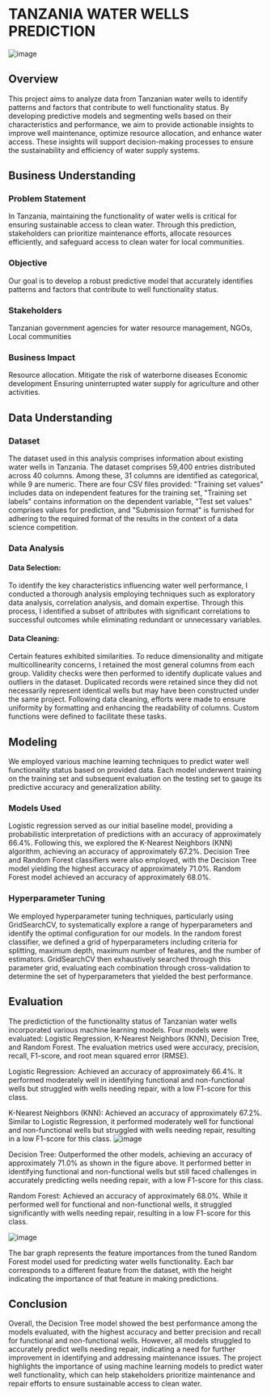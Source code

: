 # TANZANIA WATER WELLS PREDICTION
![image](https://github.com/josephinemaro/Phase3-Project/assets/162449289/90197e95-fba2-40ee-99bc-070a501b31f9)

## Overview
This project aims to analyze data from Tanzanian water wells to identify patterns and factors that contribute to well functionality status. By developing predictive models and segmenting wells based on their characteristics and performance, we aim to provide actionable insights to improve well maintenance, optimize resource allocation, and enhance water access. These insights will support decision-making processes to ensure the sustainability and efficiency of water supply systems.
## Business Understanding
### Problem Statement
In Tanzania, maintaining the functionality of water wells is critical for ensuring sustainable access to clean water. Through this prediction, stakeholders can prioritize maintenance efforts, allocate resources efficiently, and safeguard access to clean water for local communities.
### Objective
Our goal is to develop a robust predictive model that accurately identifies patterns and factors that contribute to well functionality status. 
### Stakeholders
Tanzanian government agencies for water resource management, NGOs, Local communities
### Business Impact
Resource allocation. 
Mitigate the risk of waterborne diseases
Economic development 
Ensuring uninterrupted water supply for agriculture and other activities.

## Data Understanding
### Dataset
The dataset used in this analysis comprises information about existing water wells in Tanzania. The dataset comprises 59,400 entries distributed across 40 columns. Among these, 31 columns are identified as categorical, while 9 are numeric. There are four CSV files provided: "Training set values" includes data on independent features for the training set, "Training set labels" contains information on the dependent variable, "Test set values" comprises values for prediction, and "Submission format" is furnished for adhering to the required format of the results in the context of a data science competition.
### Data Analysis
#### Data Selection:
To identify the key characteristics influencing water well performance, I conducted a thorough analysis employing techniques such as exploratory data analysis, correlation analysis, and domain expertise. Through this process, I identified a subset of attributes with significant correlations to successful outcomes while eliminating redundant or unnecessary variables.

#### Data Cleaning:
Certain features exhibited similarities. To reduce dimensionality and mitigate multicollinearity concerns, I retained the most general columns from each group. Validity checks were then performed to identify duplicate values and outliers in the dataset. Duplicated records were retained since they did not necessarily represent identical wells but may have been constructed under the same project. Following data cleaning, efforts were made to ensure uniformity by formatting and enhancing the readability of columns. Custom functions were defined to facilitate these tasks.
## Modeling
We employed various machine learning techniques to predict water well functionality status based on provided data. 
Each model underwent training on the training set and subsequent evaluation on the testing set to gauge its predictive accuracy and generalization ability.
### Models Used
Logistic regression served as our initial baseline model, providing a probabilistic interpretation of predictions with an accuracy of approximately 66.4%. Following this, we explored the K-Nearest Neighbors (KNN) algorithm, achieving an accuracy of approximately 67.2%. 
Decision Tree and Random Forest classifiers were also employed, with the Decision Tree model yielding the highest accuracy of approximately 71.0%. Random Forest model achieved an accuracy of approximately 68.0%.
### Hyperparameter Tuning
We employed hyperparameter tuning techniques, particularly using GridSearchCV, to systematically explore a range of hyperparameters and identify the optimal configuration for our models. In the random forest classifier, we defined a grid of hyperparameters including criteria for splitting, maximum depth, maximum number of features, and the number of estimators. GridSearchCV then exhaustively searched through this parameter grid, evaluating each combination through cross-validation to determine the set of hyperparameters that yielded the best performance.
## Evaluation
The predictiction of the functionality status of Tanzanian water wells incorporated various machine learning models. Four models were evaluated: Logistic Regression, K-Nearest Neighbors (KNN), Decision Tree, and Random Forest. The evaluation metrics used were accuracy, precision, recall, F1-score, and root mean squared error (RMSE).

Logistic Regression: Achieved an accuracy of approximately 66.4%. It performed moderately well in identifying functional and non-functional wells but struggled with wells needing repair, with a low F1-score for this class.

K-Nearest Neighbors (KNN): Achieved an accuracy of approximately 67.2%. Similar to Logistic Regression, it performed moderately well for functional and non-functional wells but struggled with wells needing repair, resulting in a low F1-score for this class.
![image](https://github.com/josephinemaro/Phase3-Project/assets/162449289/8e9985f4-d06a-4c26-a2a2-45140ce30e7d)

Decision Tree: Outperformed the other models, achieving an accuracy of approximately 71.0% as shown in the figure above. It performed better in identifying functional and non-functional wells but still faced challenges in accurately predicting wells needing repair, with a low F1-score for this class.

Random Forest: Achieved an accuracy of approximately 68.0%. While it performed well for functional and non-functional wells, it struggled significantly with wells needing repair, resulting in a low F1-score for this class.

![image](https://github.com/josephinemaro/Phase3-Project/assets/162449289/dac8245f-fcf7-4e87-8557-13bd22ba4edf)

The bar graph represents the feature importances from the tuned Random Forest model used for predicting water wells functionality. Each bar corresponds to a different feature from the dataset, with the height indicating the importance of that feature in making predictions.

## Conclusion
Overall, the Decision Tree model showed the best performance among the models evaluated, with the highest accuracy and better precision and recall for functional and non-functional wells. However, all models struggled to accurately predict wells needing repair, indicating a need for further improvement in identifying and addressing maintenance issues. The project highlights the importance of using machine learning models to predict water well functionality, which can help stakeholders prioritize maintenance and repair efforts to ensure sustainable access to clean water.
